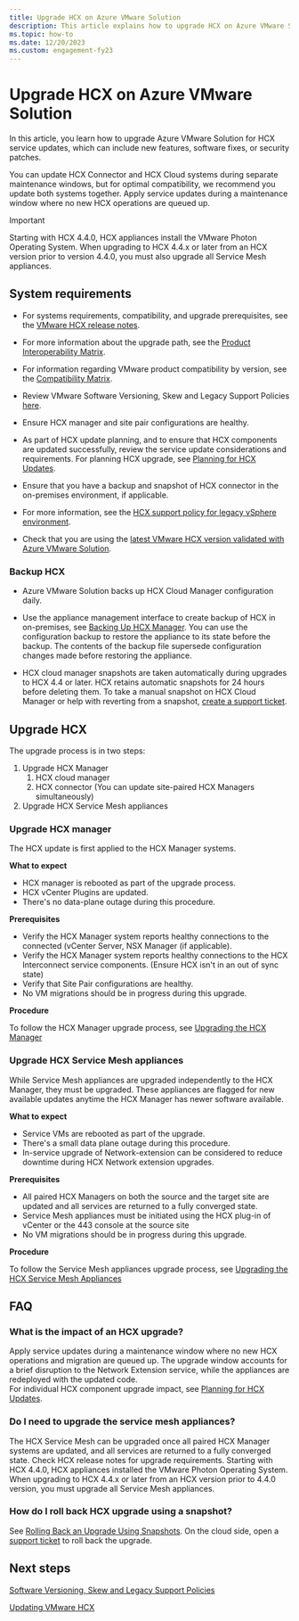 ```yaml
---
title: Upgrade HCX on Azure VMware Solution 
description: This article explains how to upgrade HCX on Azure VMware Solution. 
ms.topic: how-to
ms.date: 12/20/2023
ms.custom: engagement-fy23
---
```


# Upgrade HCX on Azure VMware Solution

In this article, you learn how to upgrade Azure VMware Solution for HCX service updates, which can include new features, software fixes, or security patches. 

You can update HCX Connector and HCX Cloud systems during separate maintenance windows, but for optimal compatibility, we recommend you update both systems together. Apply service updates during a maintenance window where no new HCX operations are queued up. 

>[!IMPORTANT]
>Starting with HCX 4.4.0, HCX appliances install the VMware Photon Operating System. When upgrading to HCX 4.4.x or later from an HCX version prior to version 4.4.0, you must also upgrade all Service Mesh appliances. 

## System requirements 

- For systems requirements, compatibility, and upgrade prerequisites, see the [VMware HCX release notes](https://docs.vmware.com/en/VMware-HCX/index.html).  

- For more information about the upgrade path, see the [Product Interoperability Matrix](https://interopmatrix.vmware.com/Upgrade?productId=660). 
- For information regarding VMware product compatibility by version, see the [Compatibility Matrix](https://interopmatrix.vmware.com/Interoperability?col=660,&row=0,).
- Review VMware Software Versioning, Skew and Legacy Support Policies [here](https://docs.vmware.com/en/VMware-HCX/4.8/hcx-skew-policy/GUID-787FB2A1-52AF-483C-B595-CF382E728674.html).

- Ensure HCX manager and site pair configurations are healthy.  

- As part of HCX update planning, and to ensure that HCX components are updated successfully, review the service update considerations and requirements. For planning HCX upgrade, see [Planning for HCX Updates](https://docs.vmware.com/en/VMware-HCX/4.9/hcx-user-guide/GUID-61F5CED2-C347-4A31-8ACB-A4553BFC62E3.html). 

- Ensure that you have a backup and snapshot of HCX connector in the on-premises environment, if applicable.
- For more information, see the [HCX support policy for legacy vSphere environment](https://kb.vmware.com/s/article/82702).
- Check that you are using the [latest VMware HCX version validated with Azure VMware Solution](introduction.md#vmware-software-versions).

### Backup HCX 
- Azure VMware Solution backs up HCX Cloud Manager configuration daily.


- Use the appliance management interface to create backup of HCX in on-premises, see [Backing Up HCX Manager](https://docs.vmware.com/en/VMware-HCX/4.9/hcx-user-guide/GUID-6A9D1451-3EF3-4E49-B23E-A9A781E5214A.html). You can use the configuration backup to restore the appliance to its state before the backup. The contents of the backup file supersede configuration changes made before restoring the appliance. 
 
- HCX cloud manager snapshots are taken automatically during upgrades to HCX 4.4 or later. HCX retains automatic snapshots for 24 hours before deleting them. To take a manual snapshot on HCX Cloud Manager or help with reverting from a snapshot, [create a support ticket](https://ms.portal.azure.com/#view/Microsoft_Azure_Support/HelpAndSupportBlade/~/overview). 

## Upgrade HCX 
The upgrade process is in two steps: 
1. Upgrade HCX Manager  
      1. HCX cloud manager  
      1. HCX connector (You can update site-paired HCX Managers simultaneously) 
1. Upgrade HCX Service Mesh appliances 

### Upgrade HCX manager
The HCX update is first applied to the HCX Manager systems.
 
**What to expect**
- HCX manager is rebooted as part of the upgrade process.  
- HCX vCenter Plugins are updated.  
- There's no data-plane outage during this procedure.

**Prerequisites**
- Verify the HCX Manager system reports healthy connections to the connected (vCenter Server, NSX Manager (if applicable). 
- Verify the HCX Manager system reports healthy connections to the HCX Interconnect service components. (Ensure HCX isn't in an out of sync state)
- Verify that Site Pair configurations are healthy. 
- No VM migrations should be in progress during this upgrade.

**Procedure**

To follow the HCX Manager upgrade process, see [Upgrading the HCX Manager](https://docs.vmware.com/en/VMware-HCX/4.9/hcx-user-guide/GUID-02DB88E1-EC81-434B-9AE9-D100E427B31C.html) 

### Upgrade HCX Service Mesh appliances 

While Service Mesh appliances are upgraded independently to the HCX Manager, they must be upgraded. These appliances are flagged for new available updates anytime the HCX Manager has newer software available.

**What to expect**

- Service VMs are rebooted as part of the upgrade.
- There's a small data plane outage during this procedure.
- In-service upgrade of Network-extension can be considered to reduce downtime during HCX Network extension upgrades. 

**Prerequisites**
- All paired HCX Managers on both the source and the target site are updated and all services are returned to a fully converged state. 
- Service Mesh appliances must be initiated using the HCX plug-in of vCenter or the 443 console at the source site 
- No VM migrations should be in progress during this upgrade. 

**Procedure**
 
To follow the Service Mesh appliances upgrade process, see [Upgrading the HCX Service Mesh Appliances](https://docs.vmware.com/en/VMware-HCX/4.9/hcx-user-guide/GUID-EF89A098-D09B-4270-9F10-AEFA37CE5C93.html)   

## FAQ 

### What is the impact of an HCX upgrade? 

Apply service updates during a maintenance window where no new HCX operations and migration are queued up. The upgrade window accounts for a brief disruption to the Network Extension service, while the appliances are redeployed with the updated code.  
For individual HCX component upgrade impact, see [Planning for HCX Updates](https://docs.vmware.com/en/VMware-HCX/4.9/hcx-user-guide/GUID-61F5CED2-C347-4A31-8ACB-A4553BFC62E3.html). 

### Do I need to upgrade the service mesh appliances? 

The HCX Service Mesh can be upgraded once all paired HCX Manager systems are updated, and all services are returned to a fully converged state. Check HCX release notes for upgrade requirements. Starting with HCX 4.4.0, HCX appliances installed the VMware Photon Operating System. When upgrading to HCX 4.4.x or later from an HCX version prior to 4.4.0 version, you must upgrade all Service Mesh appliances. 

### How do I roll back HCX upgrade using a snapshot? 

See [Rolling Back an Upgrade Using Snapshots](https://docs.vmware.com/en/VMware-HCX/4.9/hcx-user-guide/GUID-B34728B9-B187-48E5-AE7B-74E92D09B98B.html).  On the cloud side, open a [support ticket](https://ms.portal.azure.com/#view/Microsoft_Azure_Support/HelpAndSupportBlade/~/overview) to roll back the upgrade. 

## Next steps 
[Software Versioning, Skew and Legacy Support Policies](https://docs.vmware.com/en/VMware-HCX/4.8/hcx-skew-policy/GUID-787FB2A1-52AF-483C-B595-CF382E728674.html)  

[Updating VMware HCX](https://docs.vmware.com/en/VMware-HCX/4.6/hcx-user-guide/GUID-508A94B2-19F6-47C7-9C0D-2C89A00316B9.html) 
